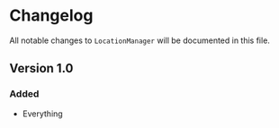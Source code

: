 # Changelog

All notable changes to `LocationManager` will be documented in this file.

## Version 1.0

### Added
- Everything
